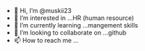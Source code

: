 - 👋 Hi, I’m @muskii23
- 👀 I’m interested in ...HR (human resource)
- 🌱 I’m currently learning ...mangement skills
- 💞️ I’m looking to collaborate on ...github
- 📫 How to reach me ...

<!---
muskii23/muskii23 is a ✨ special ✨ repository because its `README.md` (this file) appears on your GitHub profile.
You can click the Preview link to take a look at your changes.
--->
